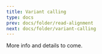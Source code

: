 ```yaml
---
title: Variant calling
type: docs
prev: docs/folder/read-alignment
next: docs/folder/variant-calling
---
```


More info and details to come.

